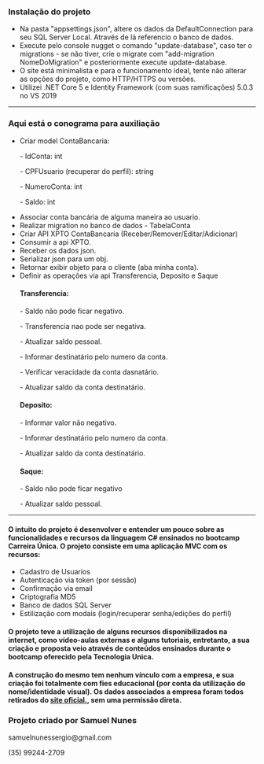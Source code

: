<h3>Instalação do projeto</h3>
<ul>
    <li> Na pasta "appsettings.json", altere os dados da DefaultConnection para seu SQL Server Local. Através de lá referencio o banco de dados. </li>
    <li> Execute pelo console nugget o comando "update-database", caso ter o migrations - se não tiver, crie o migrate com "add-migration NomeDoMigration" e posteriormente execute update-database.</li>
    <li> O site está minimalista e para o funcionamento ideal, tente não alterar as opções do projeto, como HTTP/HTTPS ou versões.</li>
    <li> Utilizei .NET Core 5 e Identity Framework (com suas ramificações) 5.0.3 no VS 2019 </li>
</ul>
<hr/>
<h3>Aqui está o conograma para auxiliação</h3>
<ul>
    <li>Criar model ContaBancaria:
        <p>- IdConta: int</p>
        <p>- CPFUsuario (recuperar do perfil): string</p>				
        <p>- NumeroConta: int	</p>
        <p>- Saldo: int</p>
    </li>
    <li> Associar conta bancária de alguma maneira ao usuario.</li>
    <li> Realizar migration no banco de dados - TabelaConta</li>
    <li> Criar API XPTO ContaBancaria (Receber/Remover/Editar/Adicionar)</li>
    <li> Consumir a api XPTO.</li>
    <li> Receber os dados json.</li>
    <li> Serializar json para um obj.</li>
    <li> Retornar exibir objeto para o cliente (aba minha conta).</li>
    <li> Definir as operações via api Transferencia, Deposito e Saque
        <h4><b>Transferencia:</b></h4>
        <p>- Saldo não pode ficar negativo.</p>
        <p>- Transferencia nao pode ser negativa.</p>
        <p>- Atualizar saldo pessoal.</p>
        <p>- Informar destinatário pelo numero da conta.</p>
        <p>- Verificar veracidade da conta dasnatário.</p>
        <p>- Atualizar saldo da conta destinatário.</p>
        <h4><b>Deposito:</b></h4>
        <p>- Informar valor não negativo.</p>
        <p>- Informar destinatário pelo numero da conta.</p>
        <p>- Atualizar saldo da conta destinatário.</p>
        <h4><b>Saque: </b></h4>
        <p>- Saldo não pode ficar negativo</p>
        <p>- Atualizar saldo pessoal.</p>
    </li>
</ul>  
<hr/>

<h4>O intuito do projeto é desenvolver e entender um pouco sobre as funcionalidades e recursos da linguagem C# ensinados no bootcamp Carreira Única. O projeto consiste em uma aplicação MVC com os recursos:</h4>
<ul>
    <li> Cadastro de Usuarios
    <li> Autenticação via token (por sessão)
    <li> Confirmação via email
    <li> Criptografia MD5
    <li> Banco de dados SQL Server
    <li> Estilização com modais (login/recuperar senha/edições do perfil)
</ul>

<h4>O projeto teve a utilização de alguns recursos disponibilizados na internet, como vídeo-aulas externas e alguns tutoriais, entretanto, a sua criação e proposta veio através de conteúdos ensinados durante o bootcamp oferecido pela Tecnologia Unica.<h4>

<p>A construção do mesmo tem <b>nenhum vínculo</b> com a empresa, e sua criação foi totalmente com fies educacional (por conta da utilização do nome/identidade visual). Os dados associados a empresa foram todos retirados do <a href="https://www.tecnologiaunica.com.br/">site oficial.</a>, sem uma permissão direta.</p>

<h3>Projeto criado por Samuel Nunes</h3>
<p>samuelnunessergio@gmail.com</p>
<p>(35) 99244-2709</p>


